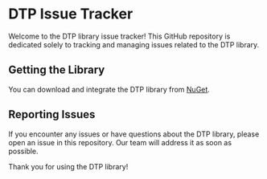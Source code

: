 # DTP Issue Tracker

Welcome to the DTP library issue tracker! This GitHub repository is dedicated solely to tracking and managing issues related to the DTP library.

## Getting the Library

You can download and integrate the DTP library from [NuGet](https://www.nuget.org/packages/DTP).

## Reporting Issues

If you encounter any issues or have questions about the DTP library, please open an issue in this repository. Our team will address it as soon as possible.

Thank you for using the DTP library!
